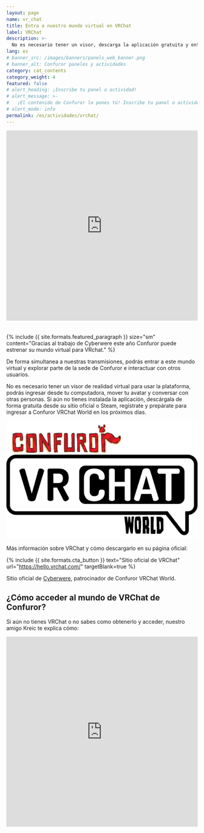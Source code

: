 ```yaml
---
layout: page
name: vr_chat
title: Entra a nuestro mundo virtual en VRChat
label: VRChat
description: >-
  No es necesario tener un visor, descarga la aplicación gratuita y entra al espacio virtual que Confuror y Cyberwere han preparado para ti
lang: es
# banner_src: /images/banners/panels_web_banner.png
# banner_alt: Confuror paneles y actividades
category: cat_contents
category_weight: 4
featured: false
# alert_heading: ¡Inscribe tu panel o actividad!
# alert_message: >-
#   ¡El contenido de Confuror lo pones tú! Inscribe tu panel o actividad para la edición de Confuror 2020 que se llevará a cabo en línea. Tienes hasta el 26 de septiembre para inscribir tu propuesta.
# alert_mode: info
permalink: /es/actividades/vrchat/
---
```


<div class="container-overflow">
<iframe src="https://www.youtube.com/embed/jpZef8V-3jE" frameborder="0" allow="accelerometer; autoplay; clipboard-write; encrypted-media; gyroscope; picture-in-picture" allowfullscreen style="width: 100%; height: 500px;"></iframe>
</div>
<br>

{%
  include {{ site.formats.featured_paragraph }}
  size="sm"
  content="Gracias al trabajo de Cyberwere este año Confuror puede estrenar su mundo virtual para VRchat."
%}

De forma simultanea a nuestras transmisiones, podrás entrar a este mundo virtual y explorar parte de la sede de Confuror e interactuar con otros usuarios.

No es necesario tener un visor de realidad virtual para usar la plataforma, podrás ingresar desde tu computadora, mover tu avatar y conversar con otras personas. Si aún no tienes instalada la aplicación, descárgala de forma gratuita desde su sitio oficial o Steam, regístrate y prepárate para ingresar a Confuror VRChat World en los próximos días.

<div class="container" style="text-align: center;">
  <img class="img-fluid" src="/images/pictures/vrchat_confuror.png" alt="Confuror VRChat World" style="margin: auto">
</div>

Más información sobre VRChat y cómo descargarlo en su página oficial:

{%
  include {{ site.formats.cta_button }}
  text="Sitio oficial de VRChat"
  url="https://hello.vrchat.com/"
  targetBlank=true
%}

Sitio oficial de [Cyberwere](https://www.cyberwere.com/), patrocinador de Confuror VRChat World.

## ¿Cómo acceder al mundo de VRChat de Confuror?

Si aún no tienes VRChat o no sabes como obtenerlo y acceder, nuestro amigo Kreic te explica cómo:

<div class="container-overflow">
<iframe src="https://www.youtube.com/embed/bmp9d8LFHhI" frameborder="0" allow="accelerometer; autoplay; clipboard-write; encrypted-media; gyroscope; picture-in-picture" allowfullscreen style="width: 100%; height: 500px;"></iframe>
</div>